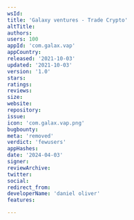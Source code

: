 ```yaml
---
wsId: 
title: 'Galaxy ventures - Trade Crypto'
altTitle: 
authors: 
users: 100
appId: 'com.galax.vap'
appCountry: 
released: '2021-10-03'
updated: '2021-10-03'
version: '1.0'
stars: 
ratings: 
reviews: 
size: 
website: 
repository: 
issue: 
icon: 'com.galax.vap.png'
bugbounty: 
meta: 'removed'
verdict: 'fewusers'
appHashes: 
date: '2024-04-03'
signer: 
reviewArchive: 
twitter: 
social: 
redirect_from: 
developerName: 'daniel oliver'
features: 

---
```


